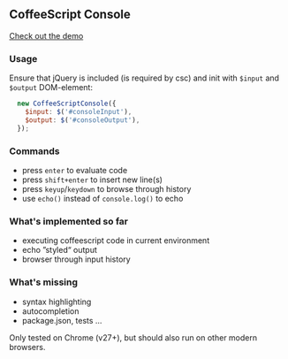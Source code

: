 ## CoffeeScript Console

[Check out the demo](http://pstaender.github.io/coffeescriptconsole)

### Usage

Ensure that jQuery is included (is required by csc) and init with `$input` and `$output` DOM-element:

```js
  new CoffeeScriptConsole({
    $input: $('#consoleInput'),
    $output: $('#consoleOutput'),
  });
```

### Commands

  * press `enter` to evaluate code
  * press `shift+enter` to insert new line(s)
  * press `keyup`/`keydown` to browse through history
  * use `echo()` instead of `console.log()` to echo

### What's implemented so far

  * executing coffeescript code in current environment
  * echo ”styled“ output
  * browser through input history

### What's missing

  * syntax highlighting
  * autocompletion
  * package.json, tests …

Only tested on Chrome (v27+), but should also run on other modern browsers.
